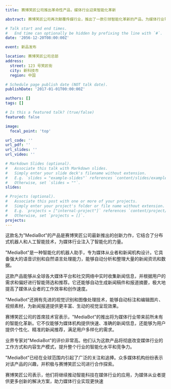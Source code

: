 ```yaml
---
title: 赛博笑匠公司推出革命性产品，媒体行业迎来智能化革新

abstract: 赛博笑匠公司再次颠覆传媒行业，推出了一款引领智能化革新的产品，为媒体行业带来全新的体验和发展机遇。

# Talk start and end times.
#   End time can optionally be hidden by prefixing the line with `#`.
date: '2056-12-20T08:00:00Z'

event: 新品发布

location: 赛博笑匠公司总部
address:
  street: 123 号笑匠街
  city: 新科技市
  region: 中国

# Schedule page publish date (NOT talk date).
publishDate: '2017-01-01T00:00:00Z'

authors: []
tags: []

# Is this a featured talk? (true/false)
featured: false

image:
  focal_point: 'top'

url_code: ''
url_pdf: ''
url_slides: ''
url_video: ''

# Markdown Slides (optional).
#   Associate this talk with Markdown slides.
#   Simply enter your slide deck's filename without extension.
#   E.g. `slides = "example-slides"` references `content/slides/example-slides.md`.
#   Otherwise, set `slides = ""`.
slides:

# Projects (optional).
#   Associate this post with one or more of your projects.
#   Simply enter your project's folder or file name without extension.
#   E.g. `projects = ["internal-project"]` references `content/project/deep-learning/index.md`.
#   Otherwise, set `projects = []`.
projects:
---
```


这款名为"MediaBot"的产品是赛博笑匠公司最新推出的创新力作，它结合了分布式机器人和人工智能技术，为媒体行业注入了智能化的力量。

"MediaBot"是一种智能化的机器人助手，专为媒体从业者和新闻机构设计。它具备强大的语音识别和自然语言处理能力，能够自动分析和整理大量的新闻资讯和数据。

这款产品能够从全球各大媒体平台和社交网络中实时收集新闻信息，并根据用户的需求和偏好进行智能筛选和推荐。它还能够自动生成新闻稿件和报道摘要，极大地提高了媒体从业者的工作效率和创作速度。

"MediaBot"还拥有先进的视觉识别和图像处理技术，能够自动标注和编辑图片、视频素材，为新闻报道提供更丰富、生动的视觉呈现效果。

赛博笑匠公司的首席技术官表示，"MediaBot"的推出将为媒体行业带来前所未有的智能化革新。它不仅能够为媒体机构提供快速、准确的新闻信息，还能够为用户提供个性化、精准的新闻推荐，满足用户多样化的需求。

业界专家对"MediaBot"的评价非常高。他们认为这款产品将彻底改变媒体行业的工作方式和内容生产模式，提升整个行业的智能化水平和竞争力。

"MediaBot"已经在全球范围内引起了广泛的关注和追捧。众多媒体机构纷纷表示对该产品的兴趣，并积极与赛博笑匠公司进行合作探索。

赛博笑匠公司表示，他们将继续推动智能科技在媒体行业的应用，为媒体从业者提供更多创新的解决方案，助力媒体行业实现更快速
